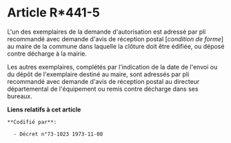 # Article R*441-5

L'un des exemplaires de la demande d'autorisation est adressé par pli recommandé avec demande d'avis de réception postal
[*condition de forme*] au maire de la commune dans laquelle la clôture doit être édifiée, ou déposé contre décharge à la
mairie.

Les autres exemplaires, complétés par l'indication de la date de l'envoi ou du dépôt de l'exemplaire destiné au maire, sont
adressés par pli recommandé avec demande d'avis de réception postal au directeur départemental de l'équipement ou remis
contre décharge dans ses bureaux.

**Liens relatifs à cet article**

	**Codifié par**:

	  - Décret n°73-1023 1973-11-08
